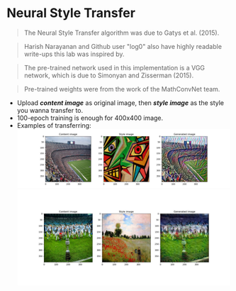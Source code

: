 # Neural Style Transfer

> The Neural Style Transfer algorithm was due to Gatys et al. (2015). 

> Harish Narayanan and Github user "log0" also have highly readable write-ups this lab was inspired by. 

> The pre-trained network used in this implementation is a VGG network, which is due to Simonyan and Zisserman (2015). 

> Pre-trained weights were from the work of the MathConvNet team.

- Upload ***content image*** as original image, then ***style image*** as the style you wanna transfer to.
- 100-epoch training is enough for 400x400 image. 
- Examples of transferring:
![1](https://github.com/weiyh19c/neural-style-transfer/blob/main/output/result.png)
![2](https://github.com/weiyh19c/neural-style-transfer/blob/main/output/result1.jpg)
